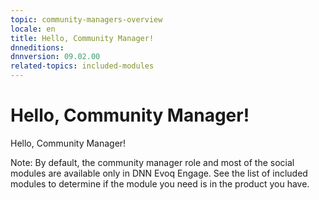 ```yaml
---
topic: community-managers-overview
locale: en
title: Hello, Community Manager!
dnneditions: 
dnnversion: 09.02.00
related-topics: included-modules
---
```


# Hello, Community Manager!

Hello, Community Manager!

Note: By default, the community manager role and most of the social modules are available only in DNN Evoq Engage. See the list of included modules to determine if the module you need is in the product you have.